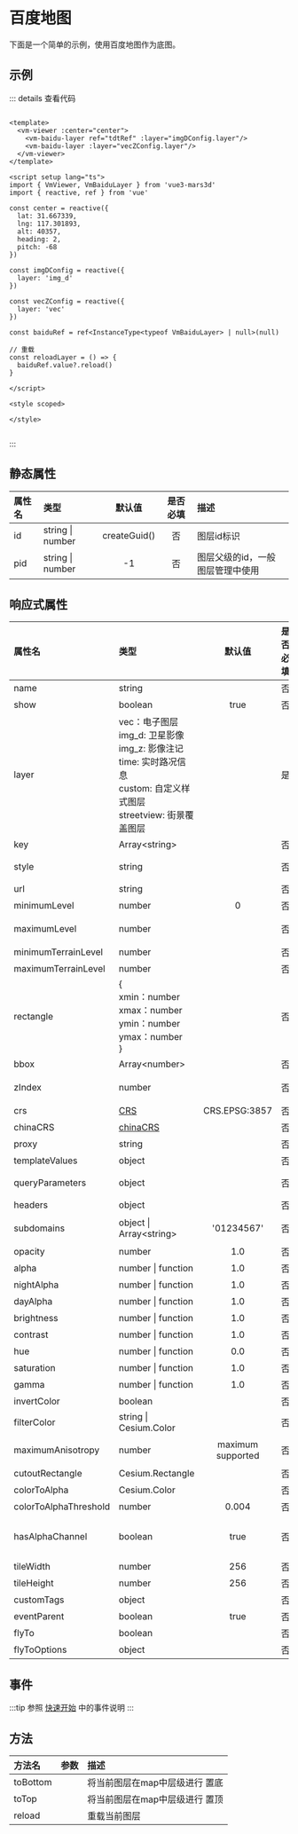 # 百度地图

下面是一个简单的示例，使用百度地图作为底图。

## 示例

<ClientOnly>
    <Demo />
</ClientOnly>

<script setup>
import { defineAsyncComponent } from 'vue'

const Demo = defineAsyncComponent(() => import('./demo.vue'))

</script>

::: details 查看代码

```vue

<template>
  <vm-viewer :center="center">
    <vm-baidu-layer ref="tdtRef" :layer="imgDConfig.layer"/>
    <vm-baidu-layer :layer="vecZConfig.layer"/>
  </vm-viewer>
</template>

<script setup lang="ts">
import { VmViewer, VmBaiduLayer } from 'vue3-mars3d'
import { reactive, ref } from 'vue'

const center = reactive({
  lat: 31.667339,
  lng: 117.301893,
  alt: 40357,
  heading: 2,
  pitch: -68
})

const imgDConfig = reactive({
  layer: 'img_d'
})

const vecZConfig = reactive({
  layer: 'vec'
})

const baiduRef = ref<InstanceType<typeof VmBaiduLayer> | null>(null)

// 重载
const reloadLayer = () => {
  baiduRef.value?.reload()
}

</script>

<style scoped>

</style>


```

:::

## 静态属性

| 属性名                   | 类型                                                                                                                                 |        默认值        | 是否必填 | 描述                                                                                                                                           |
|:----------------------|:-----------------------------------------------------------------------------------------------------------------------------------|:-----------------:|:----:|:---------------------------------------------------------------------------------------------------------------------------------------------|
| id                    | string \| number                                                                                                                   |   createGuid()    |  否   | 图层id标识                                                                                                                                       |            |
| pid                   | string \| number                                                                                                                   |        -1         |  否   | 图层父级的id，一般图层管理中使用                                                                                                                            |            |

## 响应式属性

| 属性名                   | 类型                                                                                                       |        默认值        | 是否必填 | 描述                                                                                                                                           |
|:----------------------|:---------------------------------------------------------------------------------------------------------|:-----------------:|:----:|:---------------------------------------------------------------------------------------------------------------------------------------------|
| name                  | string                                                                                                   |                   |  否   | 图层名称                                                                                                                                         |            |
| show                  | boolean                                                                                                  |       true        |  否   | 是否显示                                                                                                                                         |            |
| layer                 | vec：电子图层<br/> img_d: 卫星影像<br/>img_z: 影像注记<br/> time: 实时路况信息<br/> custom: 自定义样式图层<br/> streetview: 街景覆盖图层 |                   |  是   | 图层类型                                                                                                                                         |
| key                   | Array\<string\>                                                                                          |                   |  否   | 天地图服务Token                                                                                                                                   | 
| style                 | string                                                                                                   |                   |  否   | 当layer为custom时，标识的样式，可选值：dark,midnight,grayscale,hardedge,light,redalert,googlelite,grassgreen,pink,darkgreen,bluish                         | 
| url                   | string                                                                                                   |                   |  否   | 服务URL地址，同xyz服务                                                                                                                               | 
| minimumLevel          | number                                                                                                   |         0         |  否   | 瓦片所支持的最低层级，如果数据没有第0层，该参数必须配置,当小于该层级时平台不去请求数据                                                                                                 | 
| maximumLevel          | number                                                                                                   |                   |  否   | 瓦片所支持的最大层级,大于该层级时会显示上一层拉伸后的瓦片，当地图大于该级别时，平台不去请求服务数据                                                                                           | 
| minimumTerrainLevel   | number                                                                                                   |                   |  否   | 展示影像图层的最小地形细节级别，小于该级别时，平台不显示影像数据                                                                                                             | 
| maximumTerrainLevel   | number                                                                                                   |                   |  否   | 展示影像图层的最大地形细节级别，大于该级别时，平台不显示影像数据                                                                                                             |
| rectangle             | {<br/>xmin：number<br/>xmax：number<br/>ymin：number<br/>ymax：number<br/>}                                  |                   |  否   | 瓦片数据的矩形区域范围                                                                                                                                  |
| bbox                  | Array\<number\>                                                                                          |                   |  否   | 可选bbox规范的瓦片数据的矩形区域范围,与rectangle二选一即可                                                                                                         |
| zIndex                | number                                                                                                   |                   |  否   | 控制图层的叠加层次，默认按加载的顺序进行叠加，但也可以自定义叠加顺序，数字大的在上面(只对同类型图层间有效)                                                                                       |
| crs                   | [CRS](http://mars3d.cn/api/global.html#CRS)                                                              |   CRS.EPSG:3857   |  否   | 瓦片数据的坐标系信息，默认为墨卡托投影,也支持传入EPSG4490坐标系                                                                                                         |
| chinaCRS              | [chinaCRS](http://mars3d.cn/api/global.html#ChinaCRS)                                                    |                   |  否   | 标识瓦片的国内坐标系（用于自动纠偏或加偏），自动将瓦片转为map对应的chinaCRS类型坐标系                                                                                             |
| proxy                 | string                                                                                                   |                   |  否   | 加载资源时要使用的代理服务url                                                                                                                             |
| templateValues        | object                                                                                                   |                   |  否   | 一个对象，用于替换Url中的模板值的键/值对                                                                                                                       |
| queryParameters       | object                                                                                                   |                   |  否   | 一个对象，其中包含在检索资源时将发送的查询参数。比如：queryParameters: \{'access_token': '123-435-456-000'\}                                                            |
| headers               | object                                                                                                   |                   |  否   | 一个对象，将发送的其他HTTP标头。比如：headers: \{ 'X-My-Header': 'valueOfHeader' \}                                                                           |
| subdomains            | object \| Array\<string\>                                                                                |    '01234567'     |  否   | URL模板中用于 {s} 占位符的子域。 如果此参数是单个字符串，则字符串中的每个字符都是一个子域。如果是 一个数组，数组中的每个元素都是一个子域                                                                    |
| opacity               | number                                                                                                   |        1.0        |  否   | 透明度，取值范围：0.0-1.0。                                                                                                                            |
| alpha                 | number \| function                                                                                       |        1.0        |  否   | 同opacity。                                                                                                                                    |
| nightAlpha            | number \| function                                                                                       |        1.0        |  否   | 当 enableLighting 为 true 时 ，在地球的夜晚区域的透明度，取值范围：0.0-1.0。                                                                                        |
| dayAlpha              | number \| function                                                                                       |        1.0        |  否   | 当 enableLighting 为 true 时，在地球的白天区域的透明度，取值范围：0.0-1.0。                                                                                         |
| brightness            | number \| function                                                                                       |        1.0        |  否   | 亮度                                                                                                                                           |
| contrast              | number \| function                                                                                       |        1.0        |  否   | 对比度。 1.0使用未修改的图像颜色，小于1.0会降低对比度，而大于1.0则会提高对比度。                                                                                                |
| hue                   | number \| function                                                                                       |        0.0        |  否   | 色调。 0.0 时未修改的图像颜色。                                                                                                                           |
| saturation            | number \| function                                                                                       |        1.0        |  否   | 饱和度。 1.0使用未修改的图像颜色，小于1.0会降低饱和度，而大于1.0则会增加饱和度。                                                                                                |
| gamma                 | number \| function                                                                                       |        1.0        |  否   | 伽马校正值。 1.0使用未修改的图像颜色。                                                                                                                        |
| invertColor           | boolean                                                                                                  |                   |  否   | 是否反向颜色，内部计算规则: color.r = 1.0 - color.r                                                                                                       |
| filterColor           | string \| Cesium.Color                                                                                   |                   |  否   | 滤镜颜色，内部计算规则: color.r = color.r * filterColor.r                                                                                               |
| maximumAnisotropy     | number                                                                                                   | maximum supported |  否   | 使用的最大各向异性水平 用于纹理过滤。如果未指定此参数，则支持最大各向异性 将使用WebGL堆栈。较大的值可使影像在水平方向上看起来更好 视图                                                                      |
| cutoutRectangle       | Cesium.Rectangle                                                                                         |                   |  否   | 制图矩形，用于裁剪此ImageryLayer的一部分。                                                                                                                  |
| colorToAlpha          | Cesium.Color                                                                                             |                   |  否   | 用作Alpha的颜色。                                                                                                                                  |
| colorToAlphaThreshold | number                                                                                                   |       0.004       |  否   | 颜色到Alpha的阈值。                                                                                                                                 |
| hasAlphaChannel       | boolean                                                                                                  |       true        |  否   | 如果此图像提供者提供的图像为真 包括一个Alpha通道；否则为假。如果此属性为false，则为Alpha通道，如果 目前，将被忽略。如果此属性为true，则任何没有Alpha通道的图像都将 它们的alpha随处可见。当此属性为false时，内存使用情况 和纹理上传时间可能会减少。 |
| tileWidth             | number                                                                                                   |        256        |  否   | 图像图块的像素宽度。                                                                                                                                   |
| tileHeight            | number                                                                                                   |        256        |  否   | 图像图块的像素高度。                                                                                                                                   |
| customTags            | object                                                                                                   |                   |  否   | 允许替换网址模板中的自定义关键字。该对象必须具有字符串作为键，并且必须具有值。                                                                                                      |
| eventParent           | boolean                                                                                                  |       true        |  否   | 指定的事件冒泡对象，默认为map对象，false时不冒泡。                                                                                                                |
| flyTo                 | boolean                                                                                                  |                   |  否   | 加载完成数据后是否自动飞行定位到数据所在的区域。                                                                                                                     |
| flyToOptions          | object                                                                                                   |                   |  否   | 加载完成数据后是否自动飞行定位到数据所在的区域的对应 [BaseLayer#flyTo](http://mars3d.cn/api/BaseLayer.html#flyTo)方法参数。                                                 |

## 事件

:::tip
参照 [快速开始](/viewer/quick-start/#事件) 中的事件说明
:::

## 方法

| 方法名      | 参数 | 描述                |
|:---------|:---|:------------------|
| toBottom |    | 将当前图层在map中层级进行 置底 |
| toTop    |    | 将当前图层在map中层级进行 置顶 |
| reload   |    | 重载当前图层            |
